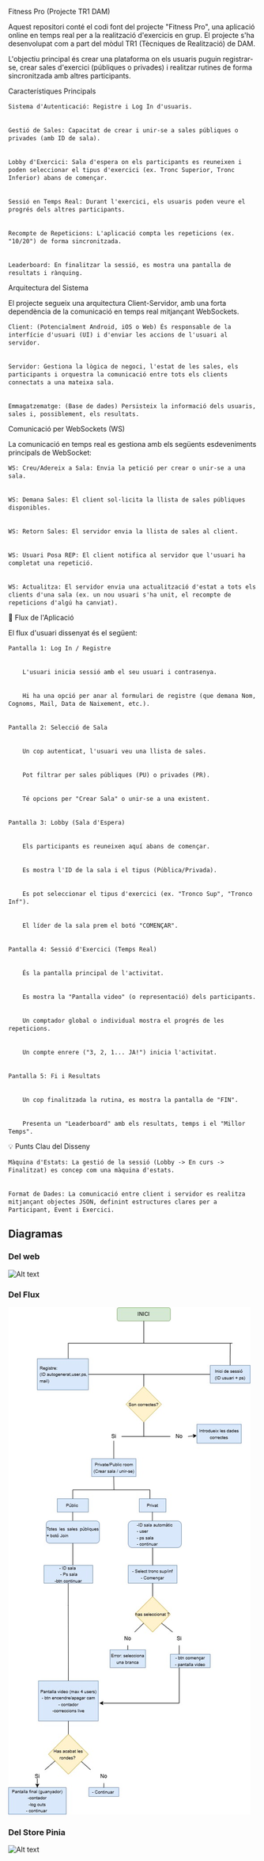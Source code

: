 <!-- # Documentació
Llistat d'alguns dels punts que han de quedar explicats en aquesta carpeta. Poden ser tots en aquest fitxer o en diversos fitxers enllaçats.


És obligatori modificar aquest document!!


## Documentació bàsica MÍNIMA
 * Objectius
 * Arquitectura bàsica
   * Tecnologies utilitzades
   * Interrelació entre els diversos components
 * Com crees l'entorn de desenvolupament
 * Com desplegues l'aplicació a producció
 * Llistat d'endpoints de l'API de backend (també podeu documentar-ho amb swagger)
    * Rutes
   * Exemples de JSON de peticó
   * Exemples de JSON de resposta i els seus codis d'estat 200? 404?
 * Aplicació Android
 * Altres elements importants.
 * ...
 -->
 Fitness Pro (Projecte TR1 DAM)


Aquest repositori conté el codi font del projecte "Fitness Pro", una aplicació online en temps real per a la realització d'exercicis en grup. El projecte s'ha desenvolupat com a part del mòdul TR1 (Tècniques de Realització) de DAM.


L'objectiu principal és crear una plataforma on els usuaris puguin registrar-se, crear sales d'exercici (públiques o privades) i realitzar rutines de forma sincronitzada amb altres participants.


Característiques Principals


    Sistema d'Autenticació: Registre i Log In d'usuaris.


    Gestió de Sales: Capacitat de crear i unir-se a sales públiques o privades (amb ID de sala).


    Lobby d'Exercici: Sala d'espera on els participants es reuneixen i poden seleccionar el tipus d'exercici (ex. Tronc Superior, Tronc Inferior) abans de començar.


    Sessió en Temps Real: Durant l'exercici, els usuaris poden veure el progrés dels altres participants.


    Recompte de Repeticions: L'aplicació compta les repeticions (ex. "10/20") de forma sincronitzada.


    Leaderboard: En finalitzar la sessió, es mostra una pantalla de resultats i rànquing.


Arquitectura del Sistema


El projecte segueix una arquitectura Client-Servidor, amb una forta dependència de la comunicació en temps real mitjançant WebSockets.


    Client: (Potencialment Android, iOS o Web) És responsable de la interfície d'usuari (UI) i d'enviar les accions de l'usuari al servidor.


    Servidor: Gestiona la lògica de negoci, l'estat de les sales, els participants i orquestra la comunicació entre tots els clients connectats a una mateixa sala.


    Emmagatzematge: (Base de dades) Persisteix la informació dels usuaris, sales i, possiblement, els resultats.


Comunicació per WebSockets (WS)


La comunicació en temps real es gestiona amb els següents esdeveniments principals de WebSocket:


    WS: Creu/Adereix a Sala: Envia la petició per crear o unir-se a una sala.


    WS: Demana Sales: El client sol·licita la llista de sales públiques disponibles.


    WS: Retorn Sales: El servidor envia la llista de sales al client.


    WS: Usuari Posa REP: El client notifica al servidor que l'usuari ha completat una repetició.


    WS: Actualitza: El servidor envia una actualització d'estat a tots els clients d'una sala (ex. un nou usuari s'ha unit, el recompte de repeticions d'algú ha canviat).


🌊 Flux de l'Aplicació


El flux d'usuari dissenyat és el següent:


    Pantalla 1: Log In / Registre


        L'usuari inicia sessió amb el seu usuari i contrasenya.


        Hi ha una opció per anar al formulari de registre (que demana Nom, Cognoms, Mail, Data de Naixement, etc.).


    Pantalla 2: Selecció de Sala


        Un cop autenticat, l'usuari veu una llista de sales.


        Pot filtrar per sales públiques (PU) o privades (PR).


        Té opcions per "Crear Sala" o unir-se a una existent.


    Pantalla 3: Lobby (Sala d'Espera)


        Els participants es reuneixen aquí abans de començar.


        Es mostra l'ID de la sala i el tipus (Pública/Privada).


        Es pot seleccionar el tipus d'exercici (ex. "Tronco Sup", "Tronco Inf").


        El líder de la sala prem el botó "COMENÇAR".


    Pantalla 4: Sessió d'Exercici (Temps Real)


        És la pantalla principal de l'activitat.


        Es mostra la "Pantalla video" (o representació) dels participants.


        Un comptador global o individual mostra el progrés de les repeticions.


        Un compte enrere ("3, 2, 1... JA!") inicia l'activitat.


    Pantalla 5: Fi i Resultats


        Un cop finalitzada la rutina, es mostra la pantalla de "FIN".


        Presenta un "Leaderboard" amb els resultats, temps i el "Millor Temps".


💡 Punts Clau del Disseny


    Màquina d'Estats: La gestió de la sessió (Lobby -> En curs -> Finalitzat) es concep com una màquina d'estats.


    Format de Dades: La comunicació entre client i servidor es realitza mitjançant objectes JSON, definint estructures clares per a Participant, Event i Exercici.


## Diagramas


### Del web
![Alt text](Web.jpg)


### Del Flux
![Alt text](Flux_usuari.jpg)


### Del Store Pinia
![Alt text](Store_Pinia.png)



